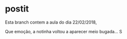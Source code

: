# postit

Esta branch contem a aula do dia 22/02/2018, 

Que emoção, a notinha voltou a aparecer meio bugada...
S